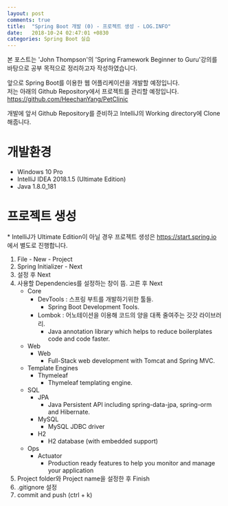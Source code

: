 ```yaml
---
layout: post
comments: true
title:  "Spring Boot 개발 (0) - 프로젝트 생성 - LOG.INFO"
date:   2018-10-24 02:47:01 +0830
categories: Spring Boot 실습
---
```

 
본 포스트는 'John Thompson'의 'Spring Framework Beginner to Guru'강의를 바탕으로 공부 목적으로 정리하고자 작성하였습니다.

앞으로 Spring Boot를 이용한 웹 어플리케이션을 개발할 예정입니다.  
저는 아래의 Github Repository에서 프로젝트를 관리할 예정입니다.
https://github.com/HeechanYang/PetClinic

개발에 앞서 Github Repository를 준비하고 IntelliJ의 Working directory에 Clone해줍니다. 

# 개발환경

- Windows 10 Pro
- IntelliJ IDEA 2018.1.5 (Ultimate Edition)
- Java 1.8.0_181

# 프로젝트 생성

\* IntelliJ가 Ultimate Edition이 아닐 경우 프로젝트 생성은 https://start.spring.io 에서 별도로 진행합니다.

1. File - New - Project
2. Spring Initializer - Next
3. 설정 후 Next
4. 사용할 Dependencies를 설정하는 창이 뜸. 고른 후 Next
    - Core 
        - DevTools : 스프링 부트를 개발하기위한 툴들.
            - Spring Boot Development Tools.
        - Lombok : 어노테이션을 이용해 코드의 양을 대폭 줄여주는 갓갓 라이브러리.
            - Java annotation library which helps to reduce boilerplates code and code faster.
    - Web 
        - Web 
            - Full-Stack web development with Tomcat and Spring MVC.
    - Template Engines
        - Thymeleaf
            - Thymeleaf templating engine.
    - SQL
        - JPA 
            - Java Persistent API including spring-data-jpa, spring-orm and Hibernate.
        - MySQL
            - MySQL JDBC driver
        - H2
            - H2 database (with embedded support)
    - Ops
        - Actuator
            - Production ready features to help you monitor and manage your application
5. Project folder와 Project name을 설정한 후 Finish 
6. .gitignore 설정
7. commit and push (ctrl + k)